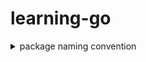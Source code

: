 # learning-go

<details>
<summary>package naming convention</summary>

Best practice:

1. In Go, package names should be short, concise, and descriptive. 
2. The convention is to use lowercase letters for package names, without underscores or mixedCase. 
3. The name should be a single word, or a series of words concatenated together, without using hyphens or dots.
4. It is also recommended to avoid generic names like "util", "common", or "misc" for package names, as they don't provide much context or information about the package's purpose.

Some examples of well-named packages in Go include:

* "fmt" for formatting functions
* "net/http" for HTTP client and server functionality
* "encoding/json" for JSON encoding and decoding functions
* "io/ioutil" for file input/output functions

useful rescourse:
* [stackoverflow post](https://stackoverflow.com/questions/62653485/in-go-does-the-package-name-have-to-be-identical-to-inner-most-directory-name)


</details>
